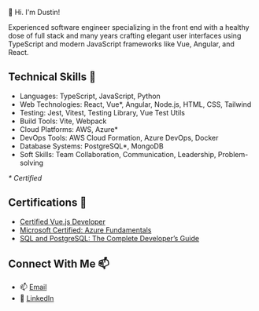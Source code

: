 <!--
**dustindowns/dustindowns** is a ✨ _special_ ✨ repository because its `README.md` (this file) appears on your GitHub profile.

Here are some ideas to get you started:

- 🔭 I’m currently working on ...
- 🌱 I’m currently learning ...
- 👯 I’m looking to collaborate on ...
- 🤔 I’m looking for help with ...
- 💬 Ask me about ...
- 📫 How to reach me: ...
- 😄 Pronouns: ...
- ⚡ Fun fact: ...
-->

👋 Hi. I'm Dustin!

Experienced software engineer specializing in the front end with a healthy dose of full stack and many years crafting elegant user interfaces using TypeScript and modern JavaScript frameworks like Vue, Angular, and React.

## Technical Skills 🧰

- Languages: TypeScript, JavaScript, Python
- Web Technologies: React, Vue*, Angular, Node.js, HTML, CSS, Tailwind
- Testing: Jest, Vitest, Testing Library, Vue Test Utils
- Build Tools: Vite, Webpack
- Cloud Platforms: AWS, Azure*
- DevOps Tools: AWS Cloud Formation, Azure DevOps, Docker
- Database Systems: PostgreSQL*, MongoDB
- Soft Skills: Team Collaboration, Communication, Leadership, Problem-solving

_* Certified_

## Certifications 📜
- [Certified Vue.js Developer](https://certificates.dev/c/9abea3a4-dbc8-44a8-803e-45bfe092a966)
- [Microsoft Certified: Azure Fundamentals](https://learn.microsoft.com/api/credentials/share/en-us/DustinDowns-1281/4C2F374630FA2038?sharingId=DEA8DC33AFF290CF)
- [SQL and PostgreSQL: The Complete Developer’s Guide](https://ude.my/UC-5e3cf3ce-2950-4239-9d3e-cb1a7d4dcbea/)

## Connect With Me 📫
- 📫 [Email](mailto:dustin@dustindowns.dev)
- 🔗 [LinkedIn](https://www.linkedin.com/in/dustindowns)
